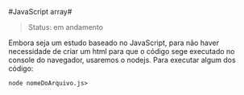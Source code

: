 #JavaScript array#

>Status: em andamento

Embora seja um estudo baseado no JavaScript, para não haver necessidade de criar um html para que o
código sege executado no console do navegador, usaremos o nodejs. Para executar algum dos código:

```
node nomeDoArquivo.js>
```
